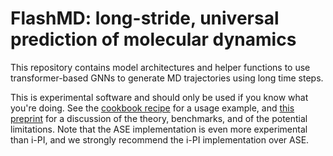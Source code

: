 FlashMD: long-stride, universal prediction of molecular dynamics
================================================================

This repository contains model architectures and helper functions to use transformer-based GNNs to generate MD trajectories using long time steps. 

This is experimental software and should only be used if you know what you're doing.
See the [cookbook recipe](http://atomistic-cookbook.org) for a usage example, and
[this preprint](http://arxiv.org) for a discussion of the theory, benchmarks, and 
of the potential limitations. Note that the ASE implementation is even more experimental
than i-PI, and we strongly recommend the i-PI implementation over ASE.
